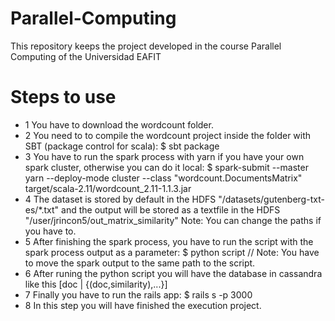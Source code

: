 # Parallel-Computing
This repository keeps the project developed in the course Parallel Computing of the Universidad EAFIT

# Steps to use
* 1 You have to download the wordcount folder.
* 2 You need to to compile the wordcount project inside the folder with SBT (package control for scala): $ sbt package
* 3 You have to run the spark process with yarn if you have your own spark cluster, otherwise you can do it local: $ spark-submit --master yarn --deploy-mode cluster --class "wordcount.DocumentsMatrix" target/scala-2.11/wordcount_2.11-1.1.3.jar
* 4 The dataset is stored by default in the HDFS "/datasets/gutenberg-txt-es/*.txt" and the output will be stored as a textfile in the HDFS "/user/jrincon5/out_matrix_similarity" Note: You can change the paths if you have to.
* 5 After finishing the spark process, you have to run the script with the spark process output as a parameter: $ python script // Note: You have to move the spark output to the same path to the script.
* 6 After runing the python script you will have the database in cassandra like this [doc | {(doc,similarity),...}]
* 7 Finally you have to run the rails app: $ rails s -p 3000
* 8 In this step you will have finished the execution project.
